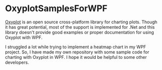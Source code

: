 # OxyplotSamplesForWPF
[Oxyplot](https://github.com/oxyplot/oxyplot) is an open source cross-platform library for charting plots. Though it has great potential, most of the support is implemented for .Net and this library doesn't provide good examples or proper documentation for using Oxyplot with WPF.  

I struggled a lot while trying to implement a heatmap chart in my WPF project. So, I have made my own repository with some sample code for charting with Oxyplot in WPF. I hope it would be helpful to some other developers.
